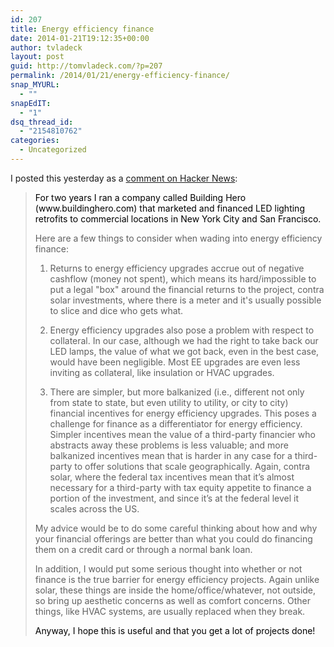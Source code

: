 ```yaml
---
id: 207
title: Energy efficiency finance
date: 2014-01-21T19:12:35+00:00
author: tvladeck
layout: post
guid: http://tomvladeck.com/?p=207
permalink: /2014/01/21/energy-efficiency-finance/
snap_MYURL:
  - ""
snapEdIT:
  - "1"
dsq_thread_id:
  - "2154810762"
categories:
  - Uncategorized
---
```

I posted this yesterday as a <a href="https://news.ycombinator.com/item?id=7092351" target="_blank">comment on Hacker News</a>:
<blockquote><span style="color: #000000;"><span style="color: #000000;">For two years I ran a company called Building Hero (www.buildinghero.com) that marketed and financed LED lighting retrofits to commercial locations in New York City and San Francisco.</span></span>

Here are a few things to consider when wading into energy efficiency finance:

1. Returns to energy efficiency upgrades accrue out of negative cashflow (money not spent), which means its hard/impossible to put a legal "box" around the financial returns to the project, contra solar investments, where there is a meter and it's usually possible to slice and dice who gets what.

2. Energy efficiency upgrades also pose a problem with respect to collateral. In our case, although we had the right to take back our LED lamps, the value of what we got back, even in the best case, would have been negligible. Most EE upgrades are even less inviting as collateral, like insulation or HVAC upgrades.

3. There are simpler, but more balkanized (i.e., different not only from state to state, but even utility to utility, or city to city) financial incentives for energy efficiency upgrades. This poses a challenge for finance as a differentiator for energy efficiency. Simpler incentives mean the value of a third-party financier who abstracts away these problems is less valuable; and more balkanized incentives mean that is harder in any case for a third-party to offer solutions that scale geographically. Again, contra solar, where the federal tax incentives mean that it’s almost necessary for a third-party with tax equity appetite to finance a portion of the investment, and since it’s at the federal level it scales across the US.

My advice would be to do some careful thinking about how and why your financial offerings are better than what you could do financing them on a credit card or through a normal bank loan.

In addition, I would put some serious thought into whether or not finance is the true barrier for energy efficiency projects. Again unlike solar, these things are inside the home/office/whatever, not outside, so bring up aesthetic concerns as well as comfort concerns. Other things, like HVAC systems, are usually replaced when they break.

<span style="color: #000000;">Anyway, I hope this is useful and that you get a lot of projects done!</span></blockquote>